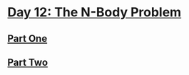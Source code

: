 # [Day 12: The N-Body Problem](https://adventofcode.com/2019/day/12)

## [Part One](https://adventofcode.com/2019/day/12#part1)

## [Part Two](https://adventofcode.com/2019/day/12#part2)
